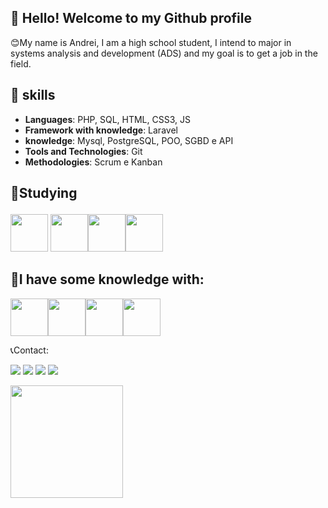 ## 👋 Hello! Welcome to my Github profile
😊My name is Andrei,  I am a high school student, I intend to major in systems analysis and development (ADS) and my goal is to get a job in the field.

 ## 🔧 skills
- **Languages**: PHP, SQL, HTML, CSS3, JS
-  **Framework with knowledge**: Laravel
-  **knowledge**: Mysql, PostgreSQL, POO, SGBD e API
- **Tools and Technologies**: Git
- **Methodologies**: Scrum e Kanban

## 📕Studying <p>
<img src="https://cdn.jsdelivr.net/gh/devicons/devicon@latest/icons/phpstorm/phpstorm-original.svg" width="60" height="60" /> <img src="https://cdn.jsdelivr.net/gh/devicons/devicon@latest/icons/mysql/mysql-original-wordmark.svg" width="60" height="60"/><img src="https://cdn.jsdelivr.net/gh/devicons/devicon@latest/icons/php/php-original.svg" width="60" height="60" /><img src="https://cdn.jsdelivr.net/gh/devicons/devicon@latest/icons/laravel/laravel-original.svg" width="60" height="60" /><p>

## 📘I have some knowledge with:
<img src="https://cdn.jsdelivr.net/gh/devicons/devicon@latest/icons/html5/html5-original.svg" width="60" height="60"/><img src="https://cdn.jsdelivr.net/gh/devicons/devicon@latest/icons/javascript/javascript-original.svg" width="60" height="60"/><img src="https://cdn.jsdelivr.net/gh/devicons/devicon@latest/icons/css3/css3-original.svg" width="60" height="60" /><img src="https://cdn.jsdelivr.net/gh/devicons/devicon@latest/icons/git/git-original.svg" width="60" height="60"/>

📞Contact: <br>

<div>
<a href="https://www.youtube.com/channel/UCRieizGqSnqT5FNkpYIhxeA"><img loading="lazy" src="https://img.shields.io/badge/YouTube-FF0000?style=for-the-badge&logo=youtube&logoColor=white" target="_blank"></a>
<a href="https://www.instagram.com/andreimoreira0/" target="_blank"><img loading="lazy" src="https://img.shields.io/badge/-Instagram-%23E4405F?style=for-the-badge&logo=instagram&logoColor=white" target="_blank"></a>
<a href = "https://mail.google.com/mail/u/0/?tab=rm&ogbl#inbox"><img loading="lazy" src="https://img.shields.io/badge/Gmail-D14836?style=for-the-badge&logo=gmail&logoColor=white" target="_blank"></a>
<a href="https://www.linkedin.com/in/andrei-da-silva-moreira-54b160248/" target="_blank"><img loading="lazy" src="https://img.shields.io/badge/-LinkedIn-%230077B5?style=for-the-badge&logo=linkedin&logoColor=white" target="_blank"></a>   
</div>
<p></p>

<div>
<a href="https://github.com/andreidasilvamoreira">
 <img loading="lazy" height="180em" src="https://github-readme-stats.vercel.app/api/top-langs/?username=andreidasilvamoreira&layout=compact&langs_count=7&theme=dracula"/>
</div>


